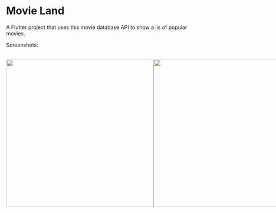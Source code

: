 # Movie Land

A Flutter project that uses this movie database API to show a lis of popular movies.

Screenshots: <br><br>
<div style="display:flex;">
<img src="https://i.ibb.co/rMsF4JQ/image.png" height="400">
<img src="https://i.ibb.co/YD1JjyY/image.png" height="400">
</div>
